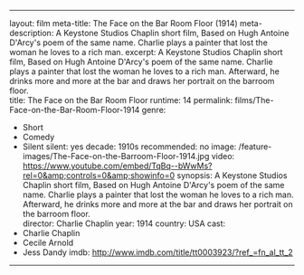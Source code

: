 ---

layout: film
meta-title: The Face on the Bar Room Floor (1914) 
meta-description:  A Keystone Studios Chaplin short film, Based on Hugh Antoine D'Arcy's poem of the same name. Charlie plays a painter that lost the woman he loves to a rich man. 
excerpt: A Keystone Studios Chaplin short film, Based on Hugh Antoine D'Arcy's poem of the same name. Charlie plays a painter that lost the woman he loves to a rich man. Afterward, he drinks more and more at the bar and draws her portrait on the barroom floor.    
title: The Face on the Bar Room Floor
runtime: 14
permalink: films/The-Face-on-the-Bar-Room-Floor-1914
genre:
- Short
- Comedy 
- Silent
silent: yes
decade: 1910s
recommended: no
image: /feature-images/The-Face-on-the-Barroom-Floor-1914.jpg
video: https://www.youtube.com/embed/TqBq--bWwMs?rel=0&amp;controls=0&amp;showinfo=0
synopsis: A Keystone Studios Chaplin short film, Based on Hugh Antoine D'Arcy's poem of the same name. Charlie plays a painter that lost the woman he loves to a rich man. Afterward, he drinks more and more at the bar and draws her portrait on the barroom floor.    
director: Charlie Chaplin
year: 1914
country: USA
cast:  
- Charlie Chaplin
- Cecile Arnold
- Jess Dandy
imdb: http://www.imdb.com/title/tt0003923/?ref_=fn_al_tt_2

---